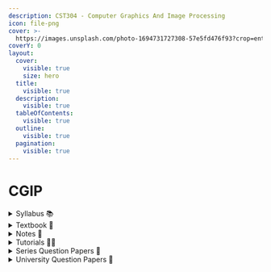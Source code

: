```yaml
---
description: CST304 - Computer Graphics And Image Processing
icon: file-png
cover: >-
  https://images.unsplash.com/photo-1694731727308-57e5fd476f93?crop=entropy&cs=srgb&fm=jpg&ixid=M3wxOTcwMjR8MHwxfHNlYXJjaHw2fHxjb21wdXRlciUyMGdyYXBoaWNzfGVufDB8fHx8MTczNTE4NzMyNnww&ixlib=rb-4.0.3&q=85
coverY: 0
layout:
  cover:
    visible: true
    size: hero
  title:
    visible: true
  description:
    visible: true
  tableOfContents:
    visible: true
  outline:
    visible: true
  pagination:
    visible: true
---
```


# CGIP

<details>

<summary>Syllabus 📚</summary>

[CST304](https://drive.google.com/file/d/1CGFUrB1vXHnznkOy2ksgj9Ic7NHG5FnG/view?usp=drive_link) 👈

</details>

<details>

<summary>Textbook 📖</summary>

[CGIP Textbook](https://drive.google.com/drive/folders/1ySfV84O-iHWNg3INgHxq1Mo3bU7GTKQe?usp=drive_link) 👈

</details>

<details>

<summary>Notes 📒</summary>

[CGIP Notes](https://drive.google.com/drive/folders/1ZnHLBuLK8XYUhrKU3gTwUVvGFFCTMmyk?usp=drive_link) 👈

</details>

<details>

<summary>Tutorials 🧑‍🏫</summary>

[COMPUTER GRAPHICS & IMAGE PROCESSING - Namitha Ramachandran](https://youtube.com/playlist?list=PLpzddu_MrQ5arBI1m6DIO8qy20KpfKkDb\&feature=shared) 👈

[computer graphics tutorial for beginners - QuickCS](https://youtube.com/playlist?list=PL58YSwlpvFr0RTFpMri7d-haW_q1kivx6\&feature=shared)👈

</details>

<details>

<summary>Series Question Papers 📃</summary>

[CGIP Series QPs](https://drive.google.com/drive/folders/1bgQJY9qKXjwMbVzS8tv5IV7qApkIJpBd?usp=drive_link) 👈

</details>

<details>

<summary>University Question Papers 📄</summary>

[CGIP PYQs](https://drive.google.com/drive/folders/11ygC9lMRD6z2lGOy4fc5TS0xSk0KChwM?usp=drive_link) 👈

</details>

